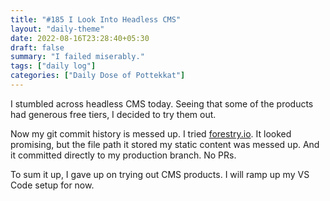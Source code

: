 ```yaml
---
title: "#185 I Look Into Headless CMS"
layout: "daily-theme"
date: 2022-08-16T23:28:40+05:30
draft: false
summary: "I failed miserably."
tags: ["daily log"]
categories: ["Daily Dose of Pottekkat"]
---
```


I stumbled across headless CMS today. Seeing that some of the products had generous free tiers, I decided to try them out.

Now my git commit history is messed up. I tried [forestry.io](https://forestry.io/). It looked promising, but the file path it stored my static content was messed up. And it committed directly to my production branch. No PRs.

To sum it up, I gave up on trying out CMS products. I will ramp up my VS Code setup for now.
